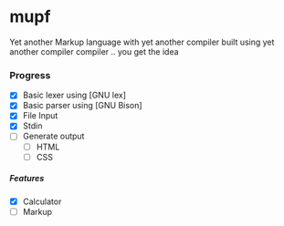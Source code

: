 # mupf
Yet another Markup language with yet another compiler built using yet another compiler compiler .. you get the idea


### Progress
- [X] Basic lexer using [GNU lex]
- [X] Basic parser using [GNU Bison]
- [X] File Input
- [X] Stdin
- [ ] Generate output
    - [ ] HTML
    - [ ] CSS

##### Features
- [X] Calculator
- [ ] Markup
